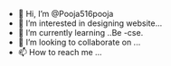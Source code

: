 - 👋 Hi, I’m @Pooja516pooja
- 👀 I’m interested in designing website...
- 🌱 I’m currently learning ..Be -cse.
- 💞️ I’m looking to collaborate on ...
- 📫 How to reach me ...

<!---
Pooja516pooja/Pooja516pooja is a ✨ special ✨ repository because its `README.md` (this file) appears on your GitHub profile.
You can click the Preview link to take a look at your changes.
--->
